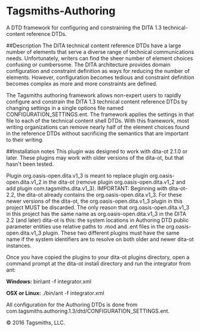 # Tagsmiths-Authoring
A DTD framework for configuring and constraining the DITA 1.3 technical-content reference DTDs.

##Description
The DITA technical content reference DTDs have a large number of elements that serve a
diverse range of technical communications needs. Unfortunately, writers can find the
sheer number of element choices confusing or cumbersome. The DITA architecture provides
domain configuration and constraint definition as ways for reducing the number of elements.
However, configuration becomes tedious and constraint definition becomes complex as more
and more constraints are defined. 

The Tagsmiths authoring framework allows non-expert users to rapidly configure and
constrain the DITA 1.3 technical content reference DTDs by changing settings in a single
options file named CONFIGURATION_SETTINGS.ent. The framework applies the settings
in that file to each of the technical content shell DTDs. With this framework, most writing
organizations can remove nearly half of the element choices found in the reference DTDs
without sacrificing the semantics that are important to their writing.

##Installation notes
This plugin was designed to work with dita-ot 2.1.0 or later. These plugins may work with older
versions of the dita-ot, but that hasn't been tested.

Plugin org.oasis-open.dita.v1_3 is meant to replace plugin org.oasis-open.dita.v1_2 in the
dita-ot (remove plugin org.oasis-open.dita.v1_2 and add plugin com.tagsmiths.dita.v1_3).
IMPORTANT: Beginning with dita-ot-2.2, the dita-ot already contains the org.oasis-open.dita.v1_3.
For these newer versions of the dita-ot, the org.oasis-open.dita.v1_3 plugin in this project
MUST be discarded. The only reason that org.oasis-open.dita.v1_3 in this project has the same
name as org.oasis-open.dita.v1_3 in the DITA 2.2 (and later) dita-ot is this: the system locations
in Authoring DTD public parameter entities use relative paths to .mod and .ent files in the
org.oasis-open.dita.v1_3 plugin. These two different plugins must have the same name
if the system identifiers are to resolve on both older and newer dita-ot instances.

Once you have copied the plugins to your dita-ot plugins directory, open a command prompt
at the dita-ot install directory and run the integrator from ant:

**Windows:**
   bin\ant -f integrator.xml
   
   
**OSX or Linux:**
   ./bin/ant -f integrator.xml

All configuration for the Authoring DTDs is done from
com.tagsmiths.authoring.1.3/dtd/CONFIGURATION_SETTINGS.ent.

© 2016 Tagsmiths, LLC.
